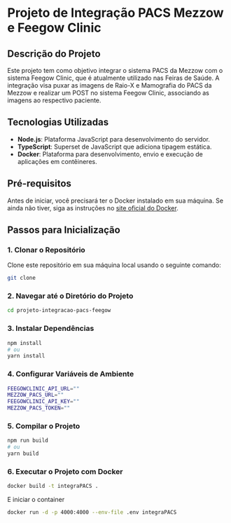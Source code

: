 # Projeto de Integração PACS Mezzow e Feegow Clinic

## Descrição do Projeto

Este projeto tem como objetivo integrar o sistema PACS da Mezzow com o sistema Feegow Clinic, que é atualmente utilizado nas Feiras de Saúde. A integração visa puxar as imagens de Raio-X e Mamografia do PACS da Mezzow e realizar um POST no sistema Feegow Clinic, associando as imagens ao respectivo paciente.

## Tecnologias Utilizadas

- **Node.js**: Plataforma JavaScript para desenvolvimento do servidor.
- **TypeScript**: Superset de JavaScript que adiciona tipagem estática.
- **Docker**: Plataforma para desenvolvimento, envio e execução de aplicações em contêineres.

## Pré-requisitos

Antes de iniciar, você precisará ter o Docker instalado em sua máquina. Se ainda não tiver, siga as instruções no [site oficial do Docker](https://www.docker.com/get-started).

## Passos para Inicialização

### 1. Clonar o Repositório

Clone este repositório em sua máquina local usando o seguinte comando:
```sh
git clone 
```

### 2. Navegar até o Diretório do Projeto

```sh
cd projeto-integracao-pacs-feegow
```
### 3.  Instalar Dependências

```sh
npm install
# ou
yarn install
```

### 4. Configurar Variáveis de Ambiente
```sh
FEEGOWCLINIC_API_URL=""
MEZZOW_PACS_URL=""
FEEGOWCLINIC_API_KEY=""
MEZZOW_PACS_TOKEN=""
```

### 5. Compilar o Projeto
```sh
npm run build
# ou
yarn build
```

### 6. Executar o Projeto com Docker

```sh
docker build -t integraPACS .
```

E iniciar o container

```sh
docker run -d -p 4000:4000 --env-file .env integraPACS

```